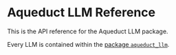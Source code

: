 # Aqueduct LLM Reference

This is the API reference for the Aqueduct LLM package.

Every LLM is contained within the [package `aqueduct_llm`](package-aqueduct-llm/).
